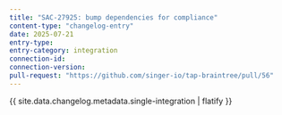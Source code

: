 ```yaml
---
title: "SAC-27925: bump dependencies for compliance"
content-type: "changelog-entry"
date: 2025-07-21
entry-type: 
entry-category: integration
connection-id: 
connection-version: 
pull-request: "https://github.com/singer-io/tap-braintree/pull/56"
---
```

{{ site.data.changelog.metadata.single-integration | flatify }}